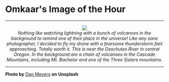 # Omkaar's Image of the Hour

---

<div align="center">

<a href="https://unsplash.com/photos/lightning-strikes-during-a-stormy-evening-over-trees-M3CjIfsOqvw">
  <img src="https://images.unsplash.com/photo-1751670346016-bda0dc756da9?crop=entropy&cs=tinysrgb&fit=max&fm=jpg&ixid=M3w3NjA2Nzh8MHwxfHJhbmRvbXx8fHx8fHx8fDE3NTM0OTUyMDB8&ixlib=rb-4.1.0&q=80&w=1080" style="max-width:100%; height:auto;">
</a>

<br>
<i>Nothing like watching lightning with a bunch of volcanoes in the background to remind one of their place in the universe! Like any sane photographer, I decided to fly my drone with a fearsome thunderstorm fast approaching. Totally worth it. This is near the Deschutes River in central Oregon. In the background are a chain of volcanoes in the Cascade Mountains, including Mt. Bachelor and one of the Three Sisters mountains.</i>

</div>

---

**Photo by** [Dan Meyers](https://unsplash.com/@dmey503) **on Unsplash**
